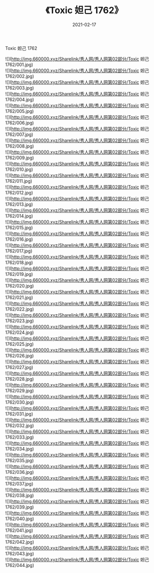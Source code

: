 ﻿---
layout: post
title:  《Toxic 妲己 1762》
date:   2021-02-17
img: http://img.660000.xyz/Sharelink/秀人网/秀人网第02部分/Toxic 妲己 1762/000.jpg
categories: [美女, 清纯, 唯美]
---

Toxic 妲己 1762

  ![](http://img.660000.xyz/Sharelink/秀人网/秀人网第02部分/Toxic 妲己 1762/001.jpg) <br> ![](http://img.660000.xyz/Sharelink/秀人网/秀人网第02部分/Toxic 妲己 1762/002.jpg) <br> ![](http://img.660000.xyz/Sharelink/秀人网/秀人网第02部分/Toxic 妲己 1762/003.jpg) <br> ![](http://img.660000.xyz/Sharelink/秀人网/秀人网第02部分/Toxic 妲己 1762/004.jpg) <br> ![](http://img.660000.xyz/Sharelink/秀人网/秀人网第02部分/Toxic 妲己 1762/005.jpg) <br> ![](http://img.660000.xyz/Sharelink/秀人网/秀人网第02部分/Toxic 妲己 1762/006.jpg) <br> ![](http://img.660000.xyz/Sharelink/秀人网/秀人网第02部分/Toxic 妲己 1762/007.jpg) <br> ![](http://img.660000.xyz/Sharelink/秀人网/秀人网第02部分/Toxic 妲己 1762/008.jpg) <br> ![](http://img.660000.xyz/Sharelink/秀人网/秀人网第02部分/Toxic 妲己 1762/009.jpg) <br> ![](http://img.660000.xyz/Sharelink/秀人网/秀人网第02部分/Toxic 妲己 1762/010.jpg) <br> ![](http://img.660000.xyz/Sharelink/秀人网/秀人网第02部分/Toxic 妲己 1762/011.jpg) <br> ![](http://img.660000.xyz/Sharelink/秀人网/秀人网第02部分/Toxic 妲己 1762/012.jpg) <br> ![](http://img.660000.xyz/Sharelink/秀人网/秀人网第02部分/Toxic 妲己 1762/013.jpg) <br> ![](http://img.660000.xyz/Sharelink/秀人网/秀人网第02部分/Toxic 妲己 1762/014.jpg) <br> ![](http://img.660000.xyz/Sharelink/秀人网/秀人网第02部分/Toxic 妲己 1762/015.jpg) <br> ![](http://img.660000.xyz/Sharelink/秀人网/秀人网第02部分/Toxic 妲己 1762/016.jpg) <br> ![](http://img.660000.xyz/Sharelink/秀人网/秀人网第02部分/Toxic 妲己 1762/017.jpg) <br> ![](http://img.660000.xyz/Sharelink/秀人网/秀人网第02部分/Toxic 妲己 1762/018.jpg) <br> ![](http://img.660000.xyz/Sharelink/秀人网/秀人网第02部分/Toxic 妲己 1762/019.jpg) <br> ![](http://img.660000.xyz/Sharelink/秀人网/秀人网第02部分/Toxic 妲己 1762/020.jpg) <br> ![](http://img.660000.xyz/Sharelink/秀人网/秀人网第02部分/Toxic 妲己 1762/021.jpg) <br> ![](http://img.660000.xyz/Sharelink/秀人网/秀人网第02部分/Toxic 妲己 1762/022.jpg) <br> ![](http://img.660000.xyz/Sharelink/秀人网/秀人网第02部分/Toxic 妲己 1762/023.jpg) <br> ![](http://img.660000.xyz/Sharelink/秀人网/秀人网第02部分/Toxic 妲己 1762/024.jpg) <br> ![](http://img.660000.xyz/Sharelink/秀人网/秀人网第02部分/Toxic 妲己 1762/025.jpg) <br> ![](http://img.660000.xyz/Sharelink/秀人网/秀人网第02部分/Toxic 妲己 1762/026.jpg) <br> ![](http://img.660000.xyz/Sharelink/秀人网/秀人网第02部分/Toxic 妲己 1762/027.jpg) <br> ![](http://img.660000.xyz/Sharelink/秀人网/秀人网第02部分/Toxic 妲己 1762/028.jpg) <br> ![](http://img.660000.xyz/Sharelink/秀人网/秀人网第02部分/Toxic 妲己 1762/029.jpg) <br> ![](http://img.660000.xyz/Sharelink/秀人网/秀人网第02部分/Toxic 妲己 1762/030.jpg) <br> ![](http://img.660000.xyz/Sharelink/秀人网/秀人网第02部分/Toxic 妲己 1762/031.jpg) <br> ![](http://img.660000.xyz/Sharelink/秀人网/秀人网第02部分/Toxic 妲己 1762/032.jpg) <br> ![](http://img.660000.xyz/Sharelink/秀人网/秀人网第02部分/Toxic 妲己 1762/033.jpg) <br> ![](http://img.660000.xyz/Sharelink/秀人网/秀人网第02部分/Toxic 妲己 1762/034.jpg) <br> ![](http://img.660000.xyz/Sharelink/秀人网/秀人网第02部分/Toxic 妲己 1762/035.jpg) <br> ![](http://img.660000.xyz/Sharelink/秀人网/秀人网第02部分/Toxic 妲己 1762/036.jpg) <br> ![](http://img.660000.xyz/Sharelink/秀人网/秀人网第02部分/Toxic 妲己 1762/037.jpg) <br> ![](http://img.660000.xyz/Sharelink/秀人网/秀人网第02部分/Toxic 妲己 1762/038.jpg) <br> ![](http://img.660000.xyz/Sharelink/秀人网/秀人网第02部分/Toxic 妲己 1762/039.jpg) <br> ![](http://img.660000.xyz/Sharelink/秀人网/秀人网第02部分/Toxic 妲己 1762/040.jpg) <br> ![](http://img.660000.xyz/Sharelink/秀人网/秀人网第02部分/Toxic 妲己 1762/041.jpg) <br> ![](http://img.660000.xyz/Sharelink/秀人网/秀人网第02部分/Toxic 妲己 1762/042.jpg) <br> ![](http://img.660000.xyz/Sharelink/秀人网/秀人网第02部分/Toxic 妲己 1762/043.jpg) <br> ![](http://img.660000.xyz/Sharelink/秀人网/秀人网第02部分/Toxic 妲己 1762/044.jpg) <br>